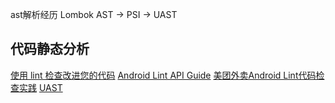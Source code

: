 ﻿ast解析经历
Lombok AST -> PSI -> UAST
## 代码静态分析
[使用 lint 检查改进您的代码](https://developer.android.com/studio/write/lint.html?hl=zh-cn#commandline)
[Android Lint API Guide](https://googlesamples.github.io/android-custom-lint-rules/api-guide.html)
[美团外卖Android Lint代码检查实践](https://tech.meituan.com/2018/04/13/waimai-android-lint.html)
[UAST](https://plugins.jetbrains.com/docs/intellij/uast.html#using-uast-in-plugins)